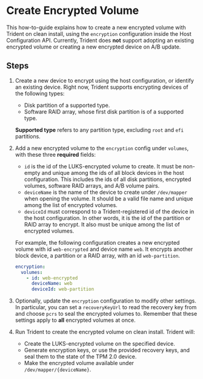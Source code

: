
# Create Encrypted Volume

This how-to-guide explains how to create a new encrypted volume with Trident on clean install, using the `encryption` configuration inside the Host Configuration API. Currently, Trident does **not** support adopting an existing encrypted volume or creating a new encrypted device on A/B update.

## Steps

1. Create a new device to encrypt using the host configuration, or identify an existing device. Right now, Trident supports encrypting devices of the following types:

   - Disk partition of a supported type.
   - Software RAID array, whose first disk partition is of a supported type.

   **Supported type** refers to any partition type, excluding `root` and `efi` partitions.

1. Add a new encrypted volume to the `encryption` config under `volumes`, with these three **required** fields:

   - `id` is the id of the LUKS-encrypted volume to create. It must be non-empty and unique among the ids of all block devices in the host configuration. This includes the ids of all disk partitions, encrypted volumes, software RAID arrays, and A/B volume pairs.
   - `deviceName` is the name of the device to create under `/dev/mapper` when opening the volume. It should be a valid file name and unique among the list of encrypted volumes.
   - `deviceId` must correspond to a Trident-registered id of the device in the host configuration. In other words, it is the id of the partition or RAID array to encrypt. It also must be unique among the list of encrypted volumes.

   For example, the following configuration creates a new encrypted volume with id `web-encrypted` and device name `web`. It encrypts another block device, a partition or a RAID array, with an id `web-partition`.

   ```yaml
   encryption:
     volumes:
       - id: web-encrypted
         deviceName: web
         deviceId: web-partition
   ```

1. Optionally, update the `encryption` configuration to modify other settings. In particular, you can set a `recoveryKeyUrl` to read the recovery key from and choose `pcrs` to seal the encrypted volumes to. Remember that these settings apply to **all** encrypted volumes at once.

1. Run Trident to create the encrypted volume on clean install. Trident will:
   - Create the LUKS-encrypted volume on the specified device.
   - Generate encryption keys, or use the provided recovery keys, and seal them to the state of the TPM 2.0 device.
   - Make the encrypted volume available under `/dev/mapper/{deviceName}`.
